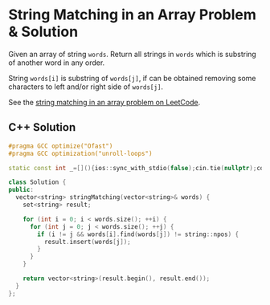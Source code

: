 # String Matching in an Array Problem & Solution

Given an array of string `words`.
Return all strings in `words` which is substring of another word in any order.

String `words[i]` is substring of `words[j]`, if can be obtained removing some characters to left and/or right side of `words[j]`.

See the [string matching in an array problem on LeetCode](https://leetcode.com/problems/string-matching-in-an-array).

## C++ Solution

```cpp
#pragma GCC optimize("Ofast")
#pragma GCC optimization("unroll-loops")

static const int _=[](){ios::sync_with_stdio(false);cin.tie(nullptr);cout.tie(nullptr);return 0;}();

class Solution {
public:
  vector<string> stringMatching(vector<string>& words) {
    set<string> result;

    for (int i = 0; i < words.size(); ++i) {
      for (int j = 0; j < words.size(); ++j) {
        if (i != j && words[i].find(words[j]) != string::npos) {
          result.insert(words[j]);
        }
      }
    }

    return vector<string>(result.begin(), result.end());
  }
};
```
